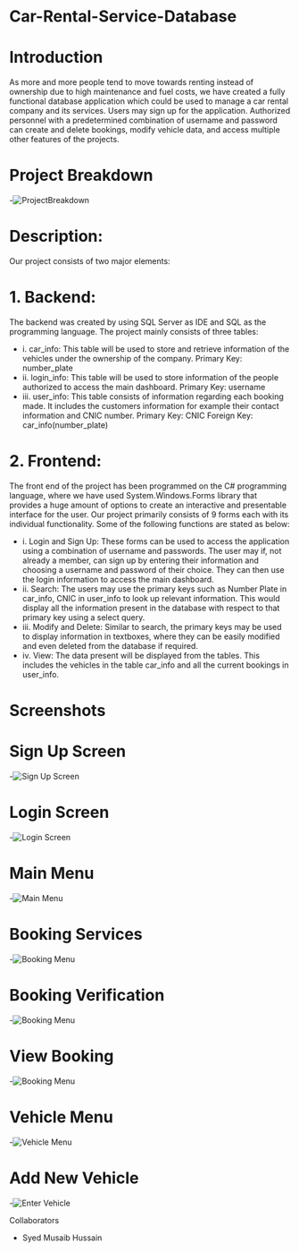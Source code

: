 # Car-Rental-Service-Database

# Introduction
As more and more people tend to move towards renting instead of ownership due to high maintenance and fuel costs, we have created a fully functional database application which could be used to manage a car rental company and its services. Users may sign up for the application. Authorized personnel with a predetermined combination of username and password can create and delete bookings, modify vehicle data, and access multiple other features of the projects.

# Project Breakdown
-![ProjectBreakdown](https://github.com/sydalirza/Car-Rental-Service-V3/blob/main/Project%20Breakdown.png)

# Description: 
Our project consists of two major elements:
# 1. Backend:
  The backend was created by using SQL Server as IDE and SQL as the programming language. The project mainly consists of three tables:
- i. car_info: This table will be used to store and retrieve information of the vehicles under the ownership of the company.
          Primary Key: number_plate
- ii. login_info: This table will be used to store information of the people authorized to access the main dashboard.
          Primary Key: username
- iii. user_info: This table consists of information regarding each booking made. It includes the customers information for example their contact information and CNIC number. 
          Primary Key: CNIC 			         Foreign Key: car_info(number_plate)

# 2. Frontend: 
   The front end of the project has been programmed on the C# programming language, where we have used System.Windows.Forms library that provides a huge amount of options to create an interactive and presentable interface for the user. Our project primarily consists of 9 forms each with its individual functionality. Some of the following functions are stated as below:
- i.	Login and Sign Up: These forms can be used to access the application using a combination of username and passwords. The user may if, not already a member, can sign up by entering their information and choosing a username and password of their choice. They can then use the login information to access the main dashboard. 
- ii.	Search: The users may use the primary keys such as Number Plate in car_info, CNIC in user_info to look up relevant information. This would display all the information present in the database with respect to that primary key using a select query. 
- iii.	Modify and Delete: Similar to search, the primary keys may be used to display information in textboxes, where they can be easily modified and even deleted from the database if required. 
- iv.	View: The data present will be displayed from the tables. This includes the vehicles in the table car_info and all the current bookings in user_info.

# Screenshots
# Sign Up Screen
-![Sign Up Screen](https://github.com/sydalirza/Car-Rental-Service-V3/blob/main/SignUp.png)
# Login Screen
-![Login Screen](https://github.com/sydalirza/Car-Rental-Service-V3/blob/main/Login.png)
# Main Menu
-![Main Menu](https://github.com/sydalirza/Car-Rental-Service-V3/blob/main/Main%20Menu.png)
# Booking Services
-![Booking Menu](https://github.com/sydalirza/Car-Rental-Service-V3/blob/main/Booking%20Menu.png)
# Booking Verification
-![Booking Menu](https://github.com/sydalirza/Car-Rental-Service-V3/blob/main/Booking%20Verification.png)
# View Booking 
-![Booking Menu](https://github.com/sydalirza/Car-Rental-Service-V3/blob/main/ViewBooking.png)
# Vehicle Menu
-![Vehicle Menu](https://github.com/sydalirza/Car-Rental-Service-V3/blob/main/VehicleMenu.png)
# Add New Vehicle
-![Enter Vehicle](https://github.com/sydalirza/Car-Rental-Service-V3/blob/main/EnterVehicle.png)

Collaborators
- Syed Musaib Hussain


